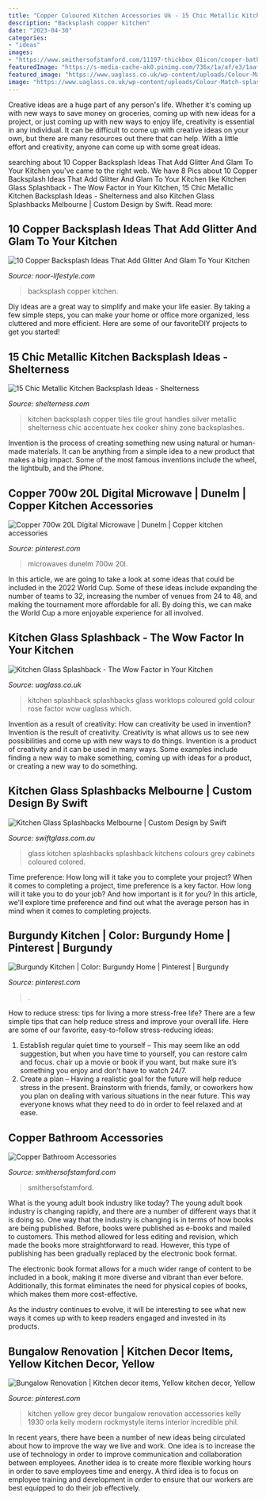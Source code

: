 ```yaml
---
title: "Copper Coloured Kitchen Accessories Uk - 15 Chic Metallic Kitchen Backsplash Ideas"
description: "Backsplash copper kitchen"
date: "2023-04-30"
categories:
- "ideas"
images:
- "https://www.smithersofstamford.com/11197-thickbox_01icon/cooper-bathroom-accessories.jpg"
featuredImage: "https://s-media-cache-ak0.pinimg.com/736x/1a/af/e3/1aafe3da9d39dd3cf494caaa5240e731.jpg"
featured_image: "https://www.uaglass.co.uk/wp-content/uploads/Colour-Match-splashbacks-1-1.jpg"
image: "https://www.uaglass.co.uk/wp-content/uploads/Colour-Match-splashbacks-1-1.jpg"
---
```



Creative ideas are a huge part of any person's life. Whether it's coming up with new ways to save money on groceries, coming up with new ideas for a project, or just coming up with new ways to enjoy life, creativity is essential in any individual. It can be difficult to come up with creative ideas on your own, but there are many resources out there that can help. With a little effort and creativity, anyone can come up with some great ideas.

	

		
searching about 10 Copper Backsplash Ideas That Add Glitter And Glam To Your Kitchen you've came to the right web. We have 8 Pics about 10 Copper Backsplash Ideas That Add Glitter And Glam To Your Kitchen like Kitchen Glass Splashback - The Wow Factor in Your Kitchen, 15 Chic Metallic Kitchen Backsplash Ideas - Shelterness and also Kitchen Glass Splashbacks Melbourne | Custom Design by Swift. Read more:
		
    
## 10 Copper Backsplash Ideas That Add Glitter And Glam To Your Kitchen

<img loading=lazy src="https://1.bp.blogspot.com/-oX94mcR4ktk/XFZ1aaTye8I/AAAAAAAAZ_c/fJWGBT06AMsf7kyb7fO6AwrndukvSW_WwCLcBGAs/s1600/10+Copper+Backsplash+Ideas+That+Add+Glitter+And+Glam+To+Your+Kitchen2.jpg" onerror="this.onerror=null;this.src='https://tse1.mm.bing.net/th?id=OIP.nnKmi_DHt9kPZKR5XhxJigHaEj&amp;pid=15.1';" alt="10 Copper Backsplash Ideas That Add Glitter And Glam To Your Kitchen">

_Source: noor-lifestyle.com_

>backsplash copper kitchen. 

	

Diy ideas are a great way to simplify and make your life easier. By taking a few simple steps, you can make your home or office more organized, less cluttered and more efficient. Here are some of our favoriteDIY projects to get you started!

    
## 15 Chic Metallic Kitchen Backsplash Ideas - Shelterness

<img loading=lazy src="https://i.shelterness.com/2017/08/08-copper-tiles-with-white-grout-echo-with-the-copper-drawer-handles.jpg" onerror="this.onerror=null;this.src='https://tse1.mm.bing.net/th?id=OIP.TWDyB-VUyI1_r5ImDo1zkAHaLH&amp;pid=15.1';" alt="15 Chic Metallic Kitchen Backsplash Ideas - Shelterness">

_Source: shelterness.com_

>kitchen backsplash copper tiles tile grout handles silver metallic shelterness chic accentuate hex cooker shiny zone backsplashes. 

	

Invention is the process of creating something new using natural or human-made materials. It can be anything from a simple idea to a new product that makes a big impact. Some of the most famous inventions include the wheel, the lightbulb, and the iPhone.

    
## Copper 700w 20L Digital Microwave | Dunelm | Copper Kitchen Accessories

<img loading=lazy src="https://i.pinimg.com/736x/e4/f9/5f/e4f95f883295b327dce079ff266f5a91--microwaves-copper.jpg" onerror="this.onerror=null;this.src='https://tse3.mm.bing.net/th?id=OIP.3TXh1rGVaTSXWygootHtdgHaHa&amp;pid=15.1';" alt="Copper 700w 20L Digital Microwave | Dunelm | Copper kitchen accessories">

_Source: pinterest.com_

>microwaves dunelm 700w 20l. 

	

In this article, we are going to take a look at some ideas that could be included in the 2022 World Cup. Some of these ideas include expanding the number of teams to 32, increasing the number of venues from 24 to 48, and making the tournament more affordable for all. By doing this, we can make the World Cup a more enjoyable experience for all involved.

    
## Kitchen Glass Splashback - The Wow Factor In Your Kitchen

<img loading=lazy src="https://www.uaglass.co.uk/wp-content/uploads/Colour-Match-splashbacks-1-1.jpg" onerror="this.onerror=null;this.src='https://tse3.mm.bing.net/th?id=OIP.GMhXm-mNf7AOBOA89kYHwAHaFj&amp;pid=15.1';" alt="Kitchen Glass Splashback - The Wow Factor in Your Kitchen">

_Source: uaglass.co.uk_

>kitchen splashback splashbacks glass worktops coloured gold colour rose factor wow uaglass which. 

	

Invention as a result of creativity: How can creativity be used in invention?
Invention is the result of creativity. Creativity is what allows us to see new possibilities and come up with new ways to do things. Invention is a product of creativity and it can be used in many ways. Some examples include finding a new way to make something, coming up with ideas for a product, or creating a new way to do something.

    
## Kitchen Glass Splashbacks Melbourne | Custom Design By Swift

<img loading=lazy src="https://swiftglass.com.au/wp-content/uploads/2018/10/5a3d1e11ecffdbaade3a3c274334c261_fill_100_800_600.jpg" onerror="this.onerror=null;this.src='https://tse2.mm.bing.net/th?id=OIP.7vQyU5kLxDnN_A42W3HwUgHaFj&amp;pid=15.1';" alt="Kitchen Glass Splashbacks Melbourne | Custom Design by Swift">

_Source: swiftglass.com.au_

>glass kitchen splashbacks splashback kitchens colours grey cabinets coloured colored. 

	

Time preference: How long will it take you to complete your project?
When it comes to completing a project, time preference is a key factor. How long will it take you to do your job? And how important is it for you? In this article, we'll explore time preference and find out what the average person has in mind when it comes to completing projects.

    
## Burgundy Kitchen | Color: Burgundy Home | Pinterest | Burgundy

<img loading=lazy src="https://s-media-cache-ak0.pinimg.com/736x/1a/af/e3/1aafe3da9d39dd3cf494caaa5240e731.jpg" onerror="this.onerror=null;this.src='https://tse3.mm.bing.net/th?id=OIP.xaysdXBS3rJhdN1Dc3o8gQHaDc&amp;pid=15.1';" alt="Burgundy Kitchen | Color: Burgundy Home | Pinterest | Burgundy">

_Source: pinterest.com_

>. 

	

How to reduce stress: tips for living a more stress-free life?
There are a few simple tips that can help reduce stress and improve your overall life. Here are some of our favorite, easy-to-follow stress-reducing ideas: 
1. Establish regular quiet time to yourself – This may seem like an odd suggestion, but when you have time to yourself, you can restore calm and focus. chair up a movie or book if you want, but make sure it’s something you enjoy and don’t have to watch 24/7. 
2. Create a plan – Having a realistic goal for the future will help reduce stress in the present. Brainstorm with friends, family, or coworkers how you plan on dealing with various situations in the near future. This way everyone knows what they need to do in order to feel relaxed and at ease. 

    
## Copper Bathroom Accessories

<img loading=lazy src="https://www.smithersofstamford.com/11197-thickbox_01icon/cooper-bathroom-accessories.jpg" onerror="this.onerror=null;this.src='https://tse2.mm.bing.net/th?id=OIP.lPVGGFENFLed91QzYgq49QHaHa&amp;pid=15.1';" alt="Copper Bathroom Accessories">

_Source: smithersofstamford.com_

>smithersofstamford. 

	

What is the young adult book industry like today?
The young adult book industry is changing rapidly, and there are a number of different ways that it is doing so. One way that the industry is changing is in terms of how books are being published. 
Before, books were published as e-books and mailed to customers. This method allowed for less editing and revision, which made the books more straightforward to read. However, this type of publishing has been gradually replaced by the electronic book format. 

The electronic book format allows for a much wider range of content to be included in a book, making it more diverse and vibrant than ever before. Additionally, this format eliminates the need for physical copies of books, which makes them more cost-effective. 

As the industry continues to evolve, it will be interesting to see what new ways it comes up with to keep readers engaged and invested in its products.

    
## Bungalow Renovation | Kitchen Decor Items, Yellow Kitchen Decor, Yellow

<img loading=lazy src="https://i.pinimg.com/originals/80/6a/a8/806aa8cac65fc33704a784f1647764d7.jpg" onerror="this.onerror=null;this.src='https://tse1.mm.bing.net/th?id=OIP.SZ5vusUxxzlQzYkefC-S9wHaLH&amp;pid=15.1';" alt="Bungalow Renovation | Kitchen decor items, Yellow kitchen decor, Yellow">

_Source: pinterest.com_

>kitchen yellow grey decor bungalow renovation accessories kelly 1930 orla keily modern rockmystyle items interior incredible phil. 

	

In recent years, there have been a number of new ideas being circulated about how to improve the way we live and work. One idea is to increase the use of technology in order to improve communication and collaboration between employees. Another idea is to create more flexible working hours in order to save employees time and energy. A third idea is to focus on employee training and development in order to ensure that our workers are best equipped to do their job effectively.

